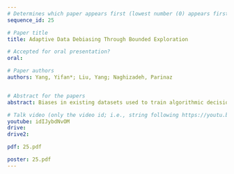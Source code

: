 ```yaml
---
# Determines which paper appears first (lowest number (0) appears first)
sequence_id: 25

# Paper title
title: Adaptive Data Debiasing Through Bounded Exploration

# Accepted for oral presentation?
oral: 

# Paper authors
authors: Yang, Yifan*; Liu, Yang; Naghizadeh, Parinaz


# Abstract for the papers
abstract: Biases in existing datasets used to train algorithmic decision rules can raise ethical and economic concerns due to the resulting disparate treatment of different groups. We propose an algorithm for sequentially debiasing such datasets through adaptive and bounded exploration in a classification problem with costly and censored feedback. Our proposed algorithm includes parameters that can be used to balance between the ultimate goal of removing data biases -- which will in turn lead to more accurate and fair decisions, and the exploration risks incurred to achieve this goal. We analytically show that such exploration can help debias data in certain distributions. We further investigate how fairness criteria can work in conjunction with our data debiasing algorithm. We illustrate the performance of our algorithm using experiments on synthetic and real-world datasets.

# Talk video (only the video id; i.e., string following https://youtu.be/)
youtube: idIJybdNvOM
drive:
drive2:

pdf: 25.pdf

poster: 25.pdf  
---
```

